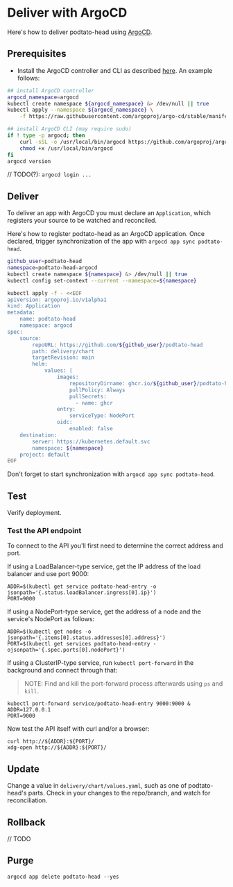# Deliver with ArgoCD

Here's how to deliver podtato-head using [ArgoCD](https://argoproj.github.io/cd).

## Prerequisites

- Install the ArgoCD controller and CLI as described
  [here](https://argoproj.github.io/argo-cd/getting_started/). An example follows:

```bash
## install ArgoCD controller
argocd_namespace=argocd
kubectl create namespace ${argocd_namespace} &> /dev/null || true
kubectl apply --namespace ${argocd_namespace} \
    -f https://raw.githubusercontent.com/argoproj/argo-cd/stable/manifests/install.yaml

## install ArgoCD CLI (may require sudo)
if ! type -p argocd; then
    curl -sSL -o /usr/local/bin/argocd https://github.com/argoproj/argo-cd/releases/latest/download/argocd-linux-amd64
    chmod +x /usr/local/bin/argocd
fi
argocd version
```

// TODO(?): `argocd login ...`

## Deliver

To deliver an app with ArgoCD you must declare an `Application`, which registers
your source to be watched and reconciled.

Here's how to register podtato-head as an ArgoCD application. Once declared,
trigger synchronization of the app with `argocd app sync podtato-head`.

```bash
github_user=podtato-head
namespace=podtato-head-argocd
kubectl create namespace ${namespace} &> /dev/null || true
kubectl config set-context --current --namespace=${namespace}

kubectl apply -f - <<EOF
apiVersion: argoproj.io/v1alpha1
kind: Application
metadata:
    name: podtato-head
    namespace: argocd
spec:
    source:
        repoURL: https://github.com/${github_user}/podtato-head
        path: delivery/chart
        targetRevision: main
        helm:
            values: |
                images:
                    repositoryDirname: ghcr.io/${github_user}/podtato-head
                    pullPolicy: Always
                    pullSecrets:
                      - name: ghcr
                entry:
                    serviceType: NodePort
                oidc:
                    enabled: false
    destination:
        server: https://kubernetes.default.svc
        namespace: ${namespace}
    project: default
EOF
```

Don't forget to start synchronization with `argocd app sync podtato-head`.

## Test

Verify deployment.

### Test the API endpoint

To connect to the API you'll first need to determine the correct address and
port.

If using a LoadBalancer-type service, get the IP address of the load balancer
and use port 9000:

```
ADDR=$(kubectl get service podtato-head-entry -o jsonpath='{.status.loadBalancer.ingress[0].ip}')
PORT=9000
```

If using a NodePort-type service, get the address of a node and the service's
NodePort as follows:

```
ADDR=$(kubectl get nodes -o jsonpath='{.items[0].status.addresses[0].address}')
PORT=$(kubectl get services podtato-head-entry -ojsonpath='{.spec.ports[0].nodePort}')
```

If using a ClusterIP-type service, run `kubectl port-forward` in the background
and connect through that:

> NOTE: Find and kill the port-forward process afterwards using `ps` and `kill`.

```
kubectl port-forward service/podtato-head-entry 9000:9000 &
ADDR=127.0.0.1
PORT=9000
```

Now test the API itself with curl and/or a browser:

```
curl http://${ADDR}:${PORT}/
xdg-open http://${ADDR}:${PORT}/
```

## Update

Change a value in `delivery/chart/values.yaml`, such as one of podtato-head's
parts. Check in your changes to the repo/branch, and watch for reconciliation.

## Rollback

// TODO

## Purge

`argocd app delete podtato-head --yes`
